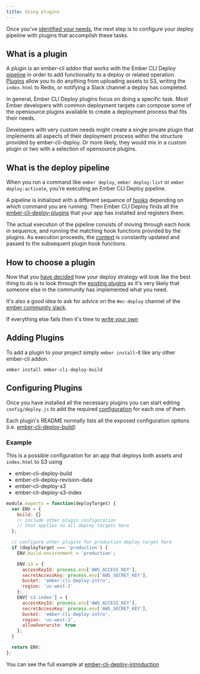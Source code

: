 ```yaml
---
title: Using plugins
---
```


Once you've [identified your needs](../determining-needs), the next step is to configure your deploy pipeline with plugins that accomplish these tasks.

## What is a plugin

A plugin is an ember-cli addon that works with the Ember CLI Deploy [pipeline](../pipeline-hooks) in order to add functionality to a deploy or related operation. [Plugins](/plugins) allow you to do anything from uploading assets to S3, writing the `index.html` to Redis, or notifying a Slack channel a deploy has completed.

In general, Ember CLI Deploy plugins focus on doing a specific task. Most Ember developers with common deployment targets can compose some of the opensource plugins available to create a deployment process that fits their needs.

Developers with very custom needs might create a single private plugin that implements all aspects of their deployment process within the structure provided by ember-cli-deploy. Or more likely, they would mix in a custom plugin or two with a selection of opensource plugins.

## What is the deploy pipeline

When you run a command like `ember deploy`, `ember deploy:list` or `ember deploy:activate`, you're executing an Ember CLI Deploy pipeline.

A pipeline is initialized with a different sequence of [hooks](../pipeline-hooks) depending on which command you are running. Then Ember CLI Deploy finds all the [ember-cli-deploy-plugins](/plugins) that your app has installed and registers them.

The actual execution of the pipeline consists of moving through each hook in sequence, and running the matching hook functions provided by the plugins. As execution proceeds, the [context](../deployment-context) is constantly updated and passed to the subsequent plugin hook functions.


## How to choose a plugin

Now that you [have decided](../determining-needs) how your deploy strategy will look like the best thing to do is to look through the [existing plugins](/plugins) as it's very likely that someone else in the community has implemented what you need.

It's also a good idea to ask for advice on the `#ec-deploy` channel of the [ember community slack](https://ember-community-slackin.herokuapp.com/).

If everything else fails then it's time to [write your own](../creating-a-plugin)


## Adding Plugins

To add a plugin to your project simply `ember install`-it like any other ember-cli addon.

```
ember install ember-cli-deploy-build
```

## Configuring Plugins

Once you have installed all the necessary plugins you can start editing `config/deploy.js` to add the required [configuration](../configuration) for each one of them.

Each plugin's README normally lists all the exposed configuration options (i.e. [ember-cli-deploy-build](https://github.com/ember-cli-deploy/ember-cli-deploy-build#configuration-options))


### Example

This is a possible configuration for an app that deploys both assets and `index.html` to S3 using

* ember-cli-deploy-build
* ember-cli-deploy-revision-data
* ember-cli-deploy-s3
* ember-cli-deploy-s3-index

```js
module.exports = function(deployTarget) {
  var ENV = {
    build: {}
    // include other plugin configuration
    // that applies to all deploy targets here
  };

  // configure other plugins for production deploy target here
  if (deployTarget === 'production') {
    ENV.build.environment = 'production';

    ENV.s3 = {
      accessKeyId: process.env['AWS_ACCESS_KEY'],
      secretAccessKey: process.env['AWS_SECRET_KEY'],
      bucket: 'ember-cli-deploy-intro',
      region: 'us-west-2'
    };
    ENV['s3-index'] = {
      accessKeyId: process.env['AWS_ACCESS_KEY'],
      secretAccessKey: process.env['AWS_SECRET_KEY'],
      bucket: 'ember-cli-deploy-intro',
      region: 'us-west-2',
      allowOverwrite: true
    };
  }

  return ENV;
};
```

You can see the full example at [ember-cli-deploy-introduction](https://github.com/ghedamat/ember-cli-deploy-introduction)
